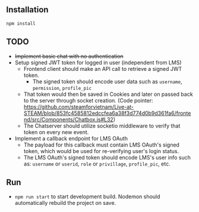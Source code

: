 ## Installation

```text
npm install
```

## TODO

- ~~Implement basic chat with no authentication~~
- Setup signed JWT token for logged in user (independent from LMS)
    + Frontend client should make an API call to retrieve a signed JWT token.
        * The signed token should encode user data such as `username`, `permission`, `profile_pic`
    + That token would then be saved in Cookies and later on passed back to the server through socket creation. (Code pointer: https://github.com/steamforvietnam/Live-at-STEAM/blob/853fc4585812edccfea6a38f3d774d0b9d361fa6/frontend/src/Components/Chatbox.js#L32)
    + The Chatserver should utilize socketio middleware to verify that token on every new event.
- Implement a callback endpoint for LMS OAuth
    + The payload for this callback must contain LMS OAuth's signed token, which would be used for re-verifying user's login status.
    + The LMS OAuth's signed token should encode LMS's user info such as: `username` or `userid`, `role` or `privillage`, `profile_pic`, etc.



## Run

- `npm run start` to start development build. Nodemon should automatically rebuild the project on save.
